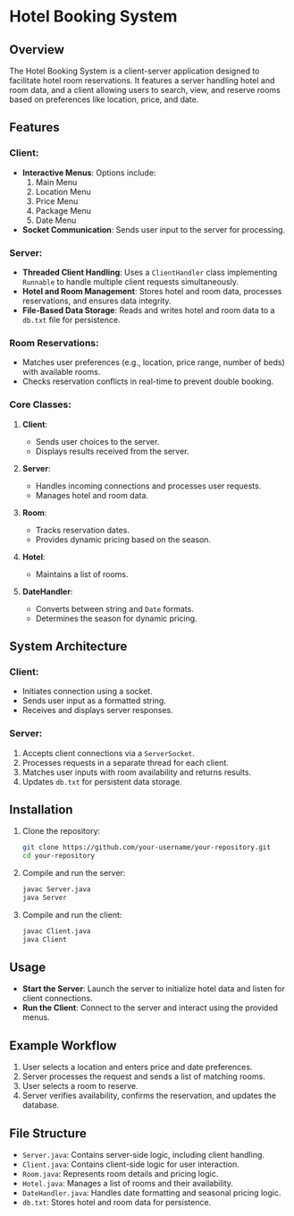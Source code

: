 # Hotel Booking System

## Overview
The Hotel Booking System is a client-server application designed to facilitate hotel room reservations. It features a server handling hotel and room data, and a client allowing users to search, view, and reserve rooms based on preferences like location, price, and date.

## Features
### Client:
- **Interactive Menus**: Options include:
  1. Main Menu
  2. Location Menu
  3. Price Menu
  4. Package Menu
  5. Date Menu
- **Socket Communication**: Sends user input to the server for processing.

### Server:
- **Threaded Client Handling**: Uses a `ClientHandler` class implementing `Runnable` to handle multiple client requests simultaneously.
- **Hotel and Room Management**: Stores hotel and room data, processes reservations, and ensures data integrity.
- **File-Based Data Storage**: Reads and writes hotel and room data to a `db.txt` file for persistence.

### Room Reservations:
- Matches user preferences (e.g., location, price range, number of beds) with available rooms.
- Checks reservation conflicts in real-time to prevent double booking.

### Core Classes:
1. **Client**:
   - Sends user choices to the server.
   - Displays results received from the server.

2. **Server**:
   - Handles incoming connections and processes user requests.
   - Manages hotel and room data.

3. **Room**:
   - Tracks reservation dates.
   - Provides dynamic pricing based on the season.

4. **Hotel**:
   - Maintains a list of rooms.

5. **DateHandler**:
   - Converts between string and `Date` formats.
   - Determines the season for dynamic pricing.

## System Architecture
### Client:
- Initiates connection using a socket.
- Sends user input as a formatted string.
- Receives and displays server responses.

### Server:
1. Accepts client connections via a `ServerSocket`.
2. Processes requests in a separate thread for each client.
3. Matches user inputs with room availability and returns results.
4. Updates `db.txt` for persistent data storage.

## Installation
1. Clone the repository:
   ```bash
   git clone https://github.com/your-username/your-repository.git
   cd your-repository
   ```
2. Compile and run the server:
   ```bash
   javac Server.java
   java Server
   ```
3. Compile and run the client:
   ```bash
   javac Client.java
   java Client
   ```

## Usage
- **Start the Server**: Launch the server to initialize hotel data and listen for client connections.
- **Run the Client**: Connect to the server and interact using the provided menus.

## Example Workflow
1. User selects a location and enters price and date preferences.
2. Server processes the request and sends a list of matching rooms.
3. User selects a room to reserve.
4. Server verifies availability, confirms the reservation, and updates the database.

## File Structure
- `Server.java`: Contains server-side logic, including client handling.
- `Client.java`: Contains client-side logic for user interaction.
- `Room.java`: Represents room details and pricing logic.
- `Hotel.java`: Manages a list of rooms and their availability.
- `DateHandler.java`: Handles date formatting and seasonal pricing logic.
- `db.txt`: Stores hotel and room data for persistence.

